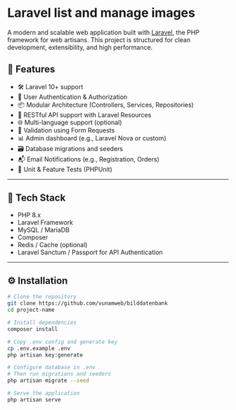 # Laravel list and manage images

A modern and scalable web application built with [Laravel](https://laravel.com/), the PHP framework for web artisans. This project is structured for clean development, extensibility, and high performance.

## 🚀 Features

- 🛠️ Laravel 10+ support
- 🔐 User Authentication & Authorization
- 📦 Modular Architecture (Controllers, Services, Repositories)
- 📃 RESTful API support with Laravel Resources
- 🌐 Multi-language support (optional)
- 🧾 Validation using Form Requests
- 📊 Admin dashboard (e.g., Laravel Nova or custom)
- 🗃️ Database migrations and seeders
- 📬 Email Notifications (e.g., Registration, Orders)
- 🧪 Unit & Feature Tests (PHPUnit)

---

## 🧱 Tech Stack

- PHP 8.x
- Laravel Framework
- MySQL / MariaDB
- Composer
- Redis / Cache (optional)
- Laravel Sanctum / Passport for API Authentication

---

## ⚙️ Installation

```bash
# Clone the repository
git clone https://github.com/vunamweb/bilddatenbank
cd project-name

# Install dependencies
composer install

# Copy .env config and generate key
cp .env.example .env
php artisan key:generate

# Configure database in .env
# Then run migrations and seeders
php artisan migrate --seed

# Serve the application
php artisan serve

